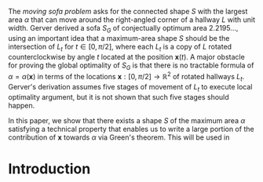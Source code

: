The _moving sofa problem_ asks for the connected shape $S$ with the largest area $\alpha$ that can move around the right-angled corner of a hallway $L$ with unit width. Gerver derived a sofa $S_G$ of conjectually optimum area $2.2195\dots$, using an important idea that a maximum-area shape $S$ should be the intersection of $L_t$ for $t \in [0, \pi/2]$, where each $L_t$ is a copy of $L$ rotated counterclockwise by angle $t$ located at the position $\mathbf{x}(t)$. A major obstacle for proving the global optimality of $S_G$ is that there is no tractable formula of $\alpha = \alpha(\mathbf{x})$ in terms of the locations $\mathbf{x} : [0, \pi/2] \to \mathbb{R}^2$ of rotated hallways $L_t$. Gerver's derivation assumes five stages of movement of $L_t$ to execute local optimality argument, but it is not shown that such five stages should happen.

In this paper, we show that there exists a shape $S$ of the maximum area $\alpha$ satisfying a technical property that enables us to write a large portion of the contribution of $\mathbf{x}$ towards $\alpha$ via Green's theorem. This will be used in 

# Introduction

